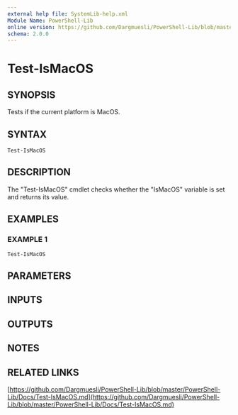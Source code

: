 ```yaml
---
external help file: SystemLib-help.xml
Module Name: PowerShell-Lib
online version: https://github.com/Dargmuesli/PowerShell-Lib/blob/master/PowerShell-Lib/Docs/Test-IsMacOS.md
schema: 2.0.0
---
```


# Test-IsMacOS

## SYNOPSIS
Tests if the current platform is MacOS.

## SYNTAX

```
Test-IsMacOS
```

## DESCRIPTION
The "Test-IsMacOS" cmdlet checks whether the "IsMacOS" variable is set and returns its value.

## EXAMPLES

### EXAMPLE 1
```
Test-IsMacOS
```

## PARAMETERS

## INPUTS

## OUTPUTS

## NOTES

## RELATED LINKS

[https://github.com/Dargmuesli/PowerShell-Lib/blob/master/PowerShell-Lib/Docs/Test-IsMacOS.md](https://github.com/Dargmuesli/PowerShell-Lib/blob/master/PowerShell-Lib/Docs/Test-IsMacOS.md)

